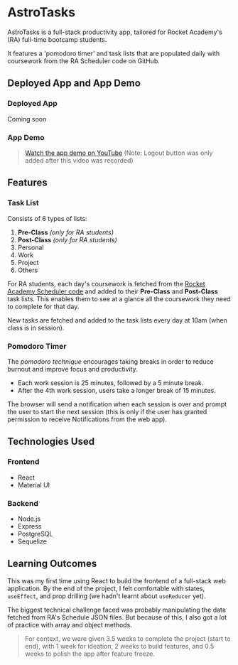 # AstroTasks

AstroTasks is a full-stack productivity app, tailored for Rocket Academy's (RA) full-time bootcamp students.

It features a 'pomodoro timer' and task lists that are populated daily with coursework from the RA Scheduler code on GitHub.

## Deployed App and App Demo

### Deployed App

Coming soon

<!-- View the deployed app [here]().

You may use the below details if you don't want to create a new account:

| Email                | Password | Student? | Batch \* |
| -------------------- | -------- | :------: | :------: |
| student-a@rocket.com | a        |   Yes    |  FTBC7   |
| student-b@rocket.com | a        |   Yes    |  FTBC8   |
| luna@astrotasks.com  | a        |    No    |    -     |

_\* FTBC stands for **Full-time Bootcamp**_ -->

### App Demo

> [Watch the app demo on YouTube](https://youtu.be/GiCIMvsridM)
> (Note: Logout button was only added after this video was recorded)

## Features

### Task List

Consists of 6 types of lists:

1. **Pre-Class** _(only for RA students)_
2. **Post-Class** _(only for RA students)_
3. Personal
4. Work
5. Project
6. Others

For RA students, each day's coursework is fetched from the [Rocket Academy Scheduler code](https://github.com/rocketacademy/scheduler/tree/main/src/data) and added to their **Pre-Class** and **Post-Class** task lists. This enables them to see at a glance all the coursework they need to complete for that day.

New tasks are fetched and added to the task lists every day at 10am (when class is in session).

### Pomodoro Timer

The _pomodoro technique_ encourages taking breaks in order to reduce burnout and improve focus and productivity.

- Each work session is 25 minutes, followed by a 5 minute break.
- After the 4th work session, users take a longer break of 15 minutes.

The browser will send a notification when each session is over and prompt the user to start the next session (this is only if the user has granted permission to receive Notifications from the web app).

## Technologies Used

### Frontend

- React
- Material UI

### Backend

- Node.js
- Express
- PostgreSQL
- Sequelize

## Learning Outcomes

This was my first time using React to build the frontend of a full-stack web application. By the end of the project, I felt comfortable with states, `useEffect`, and prop drilling (we hadn't learnt about `useReducer` yet).

The biggest technical challenge faced was probably manipulating the data fetched from RA's Schedule JSON files. But because of this, I also got a lot of practice with array and object methods.

> For context, we were given 3.5 weeks to complete the project (start to end), with 1 week for ideation, 2 weeks to build features, and 0.5 weeks to polish the app after feature freeze.
